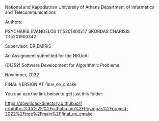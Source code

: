 National and Kapodistrian University of Athens
Department of Informatics and Telecommunications
 

 
 
Authors:								            

PSYCHARIS EVANGELOS 1115201800217
SKORDAS CHARISIS 1115201900342

Supervisor:
DR.EMIRIS
 
 
 
An Assignment submitted for the NKUoA:
 
(DI352) Software Development for Algorithmic Problems
 
November, 2022

FINAL VERSION AT final_no_cmake

You can use the link below to get just this folder:

https://download-directory.github.io/?url=https%3A%2F%2Fgithub.com%2FPoympas%2Fproject-2022%2Ftree%2Fmain%2Ffinal_no_cmake
